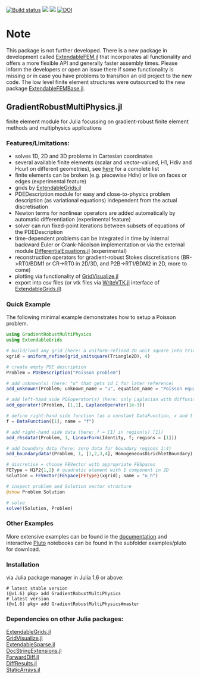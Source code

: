 [![Build status](https://github.com/chmerdon/GradientRobustMultiPhysics.jl/workflows/linux-macos-windows/badge.svg)](https://github.com/chmerdon/GradientRobustMultiPhysics.jl/actions)
[![](https://img.shields.io/badge/docs-stable-blue.svg)](https://chmerdon.github.io/GradientRobustMultiPhysics.jl/stable/index.html)
[![](https://img.shields.io/badge/docs-dev-blue.svg)](https://chmerdon.github.io/GradientRobustMultiPhysics.jl/dev/index.html)
[![DOI](https://zenodo.org/badge/229078096.svg)](https://zenodo.org/badge/latestdoi/229078096)


# Note

This package is not further developed. There is a new package in development called [ExtendableFEM.jl](https://github.com/WIAS-PDELib/ExtendableFEM.jl) that incorporates all functionality and offers a more flexible API and generally faster assembly times. Please inform the developers or open an issue there if some functionality is missing or in case you have problems to transition an old project to the new code. The low level finite element structures were outsourced to the new package [ExtendableFEMBase.jl](https://github.com/WIAS-PDELib/ExtendableFEMBase.jl).


## GradientRobustMultiPhysics.jl

finite element module for Julia focussing on gradient-robust finite element methods and multiphysics applications

### Features/Limitations:
- solves 1D, 2D and 3D problems in Cartesian coordinates
- several available finite elements (scalar and vector-valued, H1, Hdiv and Hcurl on different geometries), see [here](https://chmerdon.github.io/GradientRobustMultiPhysics.jl/stable/fems/) for a complete list
- finite elements can be broken (e.g. piecewise Hdiv) or live on faces or edges (experimental feature)
- grids by [ExtendableGrids.jl](https://github.com/j-fu/ExtendableGrids.jl) 
- PDEDescription module for easy and close-to-physics problem description (as variational equations) independent from the actual discretisation
- Newton terms for nonlinear operators are added automatically by automatic differentiation (experimental feature)
- solver can run fixed-point iterations between subsets of equations of the PDEDescription
- time-dependent problems can be integrated in time by internal backward Euler or Crank-Nicolson implementation or via the external module [DifferentialEquations.jl](https://github.com/SciML/DifferentialEquations.jl) (experimental)
- reconstruction operators for gradient-robust Stokes discretisations (BR->RT0/BDM1 or CR->RT0 in 2D/3D, and P2B->RT1/BDM2 in 2D, more to come)
- plotting via functionality of [GridVisualize.jl](https://github.com/j-fu/GridVisualize.jl)
- export into csv files (or vtk files via [WriteVTK.jl](https://github.com/jipolanco/WriteVTK.jl) interface of [ExtendableGrids.jl](https://github.com/j-fu/ExtendableGrids.jl))


### Quick Example

The following minimal example demonstrates how to setup a Poisson problem.

```julia
using GradientRobustMultiPhysics
using ExtendableGrids

# build/load any grid (here: a uniform-refined 2D unit square into triangles)
xgrid = uniform_refine(grid_unitsquare(Triangle2D), 4)

# create empty PDE description
Problem = PDEDescription("Poisson problem")

# add unknown(s) (here: "u" that gets id 1 for later reference)
add_unknown!(Problem; unknown_name = "u", equation_name = "Poisson equation")

# add left-hand side PDEoperator(s) (here: only Laplacian with diffusion coefficient 1e-3)
add_operator!(Problem, [1,1], LaplaceOperator(1e-3))

# define right-hand side function (as a constant DataFunction, x and t dependency explained in documentation)
f = DataFunction([1]; name = "f")

# add right-hand side data (here: f = [1] in region(s) [1])
add_rhsdata!(Problem, 1, LinearForm(Identity, f; regions = [1]))

# add boundary data (here: zero data for boundary regions 1:4)
add_boundarydata!(Problem, 1, [1,2,3,4], HomogeneousDirichletBoundary)

# discretise = choose FEVector with appropriate FESpaces
FEType = H1P2{1,2} # quadratic element with 1 component in 2D
Solution = FEVector(FESpace{FEType}(xgrid); name = "u_h")

# inspect problem and Solution vector structure
@show Problem Solution

# solve
solve!(Solution, Problem)
```

### Other Examples

More extensive examples can be found in the [documentation](https://chmerdon.github.io/GradientRobustMultiPhysics.jl/stable/index.html)
and interactive [Pluto](https://github.com/fonsp/Pluto.jl) notebooks can be found in the subfolder examples/pluto for download.


### Installation
via Julia package manager in Julia 1.6 or above:

```@example
# latest stable version
(@v1.6) pkg> add GradientRobustMultiPhysics
# latest version
(@v1.6) pkg> add GradientRobustMultiPhysics#master
```


### Dependencies on other Julia packages:

[ExtendableGrids.jl](https://github.com/j-fu/ExtendableGrids.jl)\
[GridVisualize.jl](https://github.com/j-fu/GridVisualize.jl)\
[ExtendableSparse.jl](https://github.com/j-fu/ExtendableSparse.jl)\
[DocStringExtensions.jl](https://github.com/JuliaDocs/DocStringExtensions.jl)\
[ForwardDiff.jl](https://github.com/JuliaDiff/ForwardDiff.jl)\
[DiffResults.jl](https://github.com/JuliaDiff/DiffResults.jl)\
[StaticArrays.jl](https://github.com/JuliaArrays/StaticArrays.jl)
